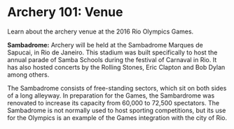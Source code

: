 Archery 101: Venue
==================

Learn about the archery venue at the 2016 Rio Olympics Games.

**Sambadrome:**
Archery will be held at the Sambadrome Marques de Sapucai, in Rio de Janeiro. This stadium was built specifically to host the annual parade of Samba Schools during the festival of Carnaval in Rio. It has also hosted concerts by the Rolling Stones, Eric Clapton and Bob Dylan among others.

The Sambadrome consists of free-standing sectors, which sit on both sides of a long alleyway. In preparation for the Games, the Sambardrome was renovated to increase its capacity from 60,000 to 72,500 spectators. The Sambadrome is not normally used to host sporting competitions, but its use for the Olympics is an example of the Games integration with the city of Rio.


